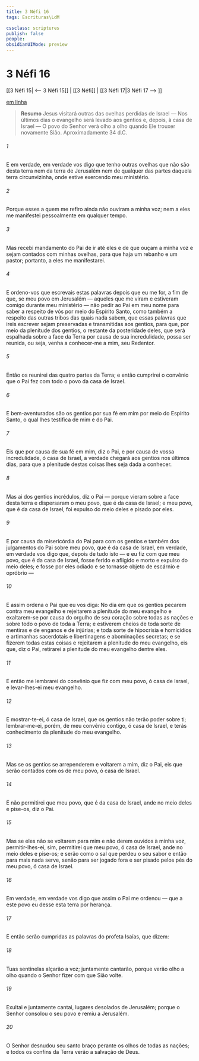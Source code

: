 ```yaml
---
title: 3 Néfi 16
tags: Escrituras\LdM

cssclass: scriptures
publish: false
people:
obsidianUIMode: preview
---
```


# 3 Néfi 16
[[3 Néfi 15| <-- 3 Néfi 15]] | [[3 Néfi]] | [[3 Néfi 17|3 Néfi 17 --> ]]

[em linha](https://churchofjesuschrist.org/study/scriptures/bofm/3-ne/16?lang=por)

> __Resumo__
Jesus visitará outras das ovelhas perdidas de Israel — Nos últimos dias o evangelho será levado aos gentios e, depois, à casa de Israel — O povo do Senhor verá olho a olho quando Ele trouxer novamente Sião. Aproximadamente 34 d.C.

###### 1 
E em verdade, em verdade vos digo que tenho outras ovelhas que não são desta terra nem da terra de Jerusalém nem de qualquer das partes daquela terra circunvizinha, onde estive exercendo meu ministério.

###### 2 
Porque esses a quem me refiro ainda não ouviram a minha voz; nem a eles me manifestei pessoalmente em qualquer tempo.

###### 3 
Mas recebi mandamento do Pai de ir até eles e de que ouçam a minha voz e sejam contados com minhas ovelhas, para que haja um rebanho e um pastor; portanto, a eles me manifestarei.

###### 4 
E ordeno-vos que escrevais estas palavras depois que eu me for, a fim de que, se meu povo em Jerusalém — aqueles que me viram e estiveram comigo durante meu ministério — não pedir ao Pai em meu nome para saber a respeito de vós por meio do Espírito Santo, como também a respeito das outras tribos das quais nada sabem, que essas palavras que ireis escrever sejam preservadas e transmitidas aos gentios, para que, por meio da plenitude dos gentios, o restante da posteridade deles, que será espalhada sobre a face da Terra por causa de sua incredulidade, possa ser reunida, ou seja, venha a conhecer-me a mim, seu Redentor.

###### 5 
Então os reunirei das quatro partes da Terra; e então cumprirei o convênio que o Pai fez com todo o povo da casa de Israel.

###### 6 
E bem-aventurados são os gentios por sua fé em mim por meio do Espírito Santo, o qual lhes testifica de mim e do Pai.

###### 7 
Eis que por causa de sua fé em mim, diz o Pai, e por causa de vossa incredulidade, ó casa de Israel, a verdade chegará aos gentios nos últimos dias, para que a plenitude destas coisas lhes seja dada a conhecer.

###### 8 
Mas ai dos gentios incrédulos, diz o Pai — porque vieram sobre a face desta terra e dispersaram o meu povo, que é da casa de Israel; e meu povo, que é da casa de Israel, foi expulso do meio deles e pisado por eles.

###### 9 
E por causa da misericórdia do Pai para com os gentios e também dos julgamentos do Pai sobre meu povo, que é da casa de Israel, em verdade, em verdade vos digo que, depois de tudo isto — e eu fiz com que meu povo, que é da casa de Israel, fosse ferido e afligido e morto e expulso do meio deles; e fosse por eles odiado e se tornasse objeto de escárnio e opróbrio —

###### 10 
E assim ordena o Pai que eu vos diga: No dia em que os gentios pecarem contra meu evangelho e rejeitarem a plenitude do meu evangelho e exaltarem-se por causa do orgulho de seu coração sobre todas as nações e sobre todo o povo de toda a Terra; e estiverem cheios de toda sorte de mentiras e de enganos e de injúrias; e toda sorte de hipocrisia e homícidios e artimanhas sacerdotais e libertinagens e abominações secretas; e se fizerem todas estas coisas e rejeitarem a plenitude do meu evangelho, eis que, diz o Pai, retirarei a plenitude do meu evangelho dentre eles.

###### 11 
E então me lembrarei do convênio que fiz com meu povo, ó casa de Israel, e levar-lhes-ei meu evangelho.

###### 12 
E mostrar-te-ei, ó casa de Israel, que os gentios não terão poder sobre ti; lembrar-me-ei, porém, de meu convênio contigo, ó casa de Israel, e terás conhecimento da plenitude do meu evangelho.

###### 13 
Mas se os gentios se arrependerem e voltarem a mim, diz o Pai, eis que serão contados com os de meu povo, ó casa de Israel.

###### 14 
E não permitirei que meu povo, que é da casa de Israel, ande no meio deles e pise-os, diz o Pai.

###### 15 
Mas se eles não se voltarem para mim e não derem ouvidos à minha voz, permitir-lhes-ei, sim, permitirei que meu povo, ó casa de Israel, ande no meio deles e pise-os; e serão como o sal que perdeu o seu sabor e então para mais nada serve, senão para ser jogado fora e ser pisado pelos pés do meu povo, ó casa de Israel.

###### 16 
Em verdade, em verdade vos digo que assim o Pai me ordenou — que a este povo eu desse esta terra por herança.

###### 17 
E então serão cumpridas as palavras do profeta Isaías, que dizem:

###### 18 
Tuas sentinelas alçarão a voz; juntamente cantarão, porque verão olho a olho quando o Senhor fizer com que Sião volte.

###### 19 
Exultai e juntamente cantai, lugares desolados de Jerusalém; porque o Senhor consolou o seu povo e remiu a Jerusalém.

###### 20 
O Senhor desnudou seu santo braço perante os olhos de todas as nações; e todos os confins da Terra verão a salvação de Deus.

